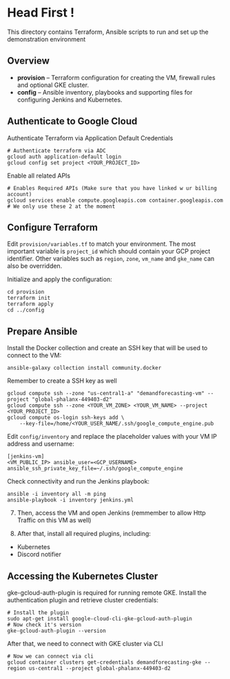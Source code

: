 # Head First !

This directory contains Terraform, Ansible scripts to run and set up the demonstration environment

## Overview
- **provision** – Terraform configuration for creating the VM, firewall rules and optional GKE cluster.
- **config** – Ansible inventory, playbooks and supporting files for configuring Jenkins and Kubernetes.


## Authenticate to Google Cloud
Authenticate Terraform via Application Default Credentials
```shell
# Authenticate terraform via ADC
gcloud auth application-default login             
gcloud config set project <YOUR_PROJECT_ID>
```
Enable all related APIs
```shell
# Enables Required APIs (Make sure that you have linked w ur billing account)
gcloud services enable compute.googleapis.com container.googleapis.com # We only use these 2 at the moment
```

## Configure Terraform
Edit `provision/variables.tf` to match your environment. The most important variable is `project_id` which should contain your GCP project identifier. Other variables such as `region`, `zone`, `vm_name` and `gke_name` can also be overridden.

Initialize and apply the configuration:
```shell
cd provision
terraform init
terraform apply
cd ../config
```

## Prepare Ansible
Install the Docker collection and create an SSH key that will be used to connect to the VM:

```shell
ansible-galaxy collection install community.docker
```

Remember to create a SSH key as well
```shell
gcloud compute ssh --zone "us-central1-a" "demandforecasting-vm" --project "global-phalanx-449403-d2"
gcloud compute ssh --zone <YOUR_VM_ZONE> <YOUR_VM_NAME> --project <YOUR_PROJECT_ID>
gcloud compute os-login ssh-keys add \
    --key-file=/home/<YOUR_USER_NAME/.ssh/google_compute_engine.pub
```

Edit `config/inventory` and replace the placeholder values with your VM IP address and username:
```shell
[jenkins-vm]
<VM_PUBLIC_IP> ansible_user=<GCP_USERNAME> ansible_ssh_private_key_file=~/.ssh/google_compute_engine
```

Check connectivity and run the Jenkins playbook:
```shell
ansible -i inventory all -m ping
ansible-playbook -i inventory jenkins.yml
```

7. Then, access the VM and open Jenkins (remmember to allow Http Traffic on this VM as well)

8. After that, install all required plugins, including:
- Kubernetes
- Discord notifier

## Accessing the Kubernetes Cluster
gke-gcloud-auth-plugin is required for running remote GKE. Install the authentication plugin and retrieve cluster credentials:

```shell
# Install the plugin
sudo apt-get install google-cloud-cli-gke-gcloud-auth-plugin
# Now check it's version
gke-gcloud-auth-plugin --version
```

After that, we need to connect with GKE cluster via CLI
```shell
# Now we can connect via cli
gcloud container clusters get-credentials demandforecasting-gke --region us-central1 --project global-phalanx-449403-d2
```